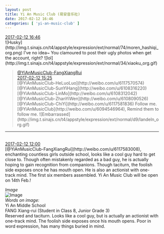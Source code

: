 ```yaml
---
layout: post
title: Yi An Music Club (易安音乐社)
date: 2017-02-12 16:46
categories: [ 'yi-an-music-club' ]
---
```


<div class="weibo-info">
  <a href="http://weibo.com/6094546964/EvcJ56umI">2017-02-12 16:46</a>
</div>
![Husky](http://img.t.sinajs.cn/t4/appstyle/expression/ext/normal/74/moren_hashiqi_org.png) I've no idea~ You clamoured to post their ugly photos when get the account, right? ![lol](http://img.t.sinajs.cn/t4/appstyle/expression/ext/normal/34/xiaoku_org.gif)

<!-- more -->

> <div class="weibo-post-name">
>   <a href="http://weibo.com/u/6117583008">@YiAnMusicClub-FangXiangRui</a>
> </div>
> <div class="weibo-info">
>   <a href="http://weibo.com/6117583008/Evcc87fXL">2017-02-12 15:25</a>
> </div>  
> [@YiAnMusicClub-HeLuoLuo](http://weibo.com/u/6117570574) [@YiAnMusicClub-SunYiHang](http://weibo.com/u/6108316220) [@YiAnMusicClub-LinMo](http://weibo.com/u/6108312042) [@YiAnMusicClub-ZhanYiWen](http://weibo.com/u/6108090526) [@YiAnMusicClub-ChiYi](http://weibo.com/u/6117581836) Follow me. [@YiAnMusicClub](http://weibo.com/u/6094546964), Remind them to follow me. ![Embarrassed](http://img.t.sinajs.cn/t4/appstyle/expression/ext/normal/d9/landeln_org.gif)

---

<br />
<div class="weibo-info">
  <a href="http://weibo.com/6094546964/EvaQQkDqA">2017-02-12 12:00</a>
</div>
[@YiAnMusicClub-FangXiangRui](http://weibo.com/u/6117583008), enchanting countless girls outside school, looks like a cool guy hard to get close to. Though often mistakenly regarded as a bad guy, he is actually hoping to gain recognition from companions. Though taciturn, the foolish side exposes once he has mouth open. He is also an actionist with one-track mind. The first six members assembled. Yi An Music Club will be open on 14th Feb.!

*Image*  
![Image](http://wx2.sinaimg.cn/mw690/006Es64Agy1fcnir98abij31kw1cpakz.jpg)  
*Words on image:*  
Yi An Middle School  
FANG Xiang-rui (Student in Class 8, Junior Grade 3)  
Reserved and taciturn. Looks like a cool guy, but is actually an actionist with one-track mind. The foolish side exposes once his mouth opens. Poor in word expression, has many things buried in mind.

